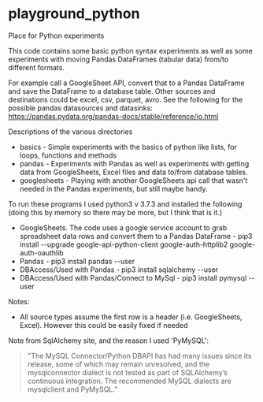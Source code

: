# playground_python
Place for Python experiments

This code contains some basic python syntax experiments as well as some experiments
with moving Pandas DataFrames (tabular data) from/to different formats. 

For example call a GoogleSheet API, convert that to a Pandas DataFrame and save the
DataFrame to a database table.  Other sources and destinations could be excel, csv, 
parquet, avro.  See the following for the possible pandas datasources and
datasinks: https://pandas.pydata.org/pandas-docs/stable/reference/io.html

Descriptions of the various directories
- basics - Simple experiments with the basics of python like lists, for loops, functions and methods
- pandas - Experiments with Pandas as well as experiments with getting data from GoogleSheets, Excel files 
and data to/from database tables.
- googlesheets - Playing with another GoogleSheets api call that wasn't needed in the Pandas experiments, but 
still maybe handy.

To run these programs I used python3 v 3.7.3 and installed
the following (doing this by memory so there may be more, but I think that is it.)
- GoogleSheets. The code uses a google service account to grab spreadsheet data rows and convert them to a Pandas DataFrame - pip3  install --upgrade google-api-python-client google-auth-httplib2 google-auth-oauthlib
- Pandas - pip3 install pandas --user
- DBAccess/Used with Pandas - pip3 install sqlalchemy --user
- DBAccess/Used with Pandas/Connect to MySql - pip3 install pymysql --user

Notes:
- All source types assume the first row is a header (i.e. GoogleSheets, Excel). However this could be easily fixed if needed

Note from SqlAlchemy site, and the reason I used 'PyMySQL': 

> "The MySQL Connector/Python DBAPI has had many issues since its release, some of  which may remain unresolved, and 
the mysqlconnector dialect is not tested as part of SQLAlchemy’s continuous integration. The recommended MySQL 
dialects are mysqlclient and PyMySQL."